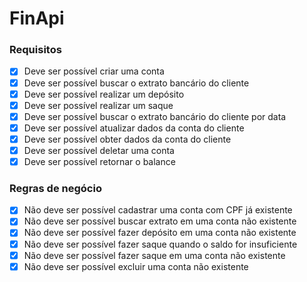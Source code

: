 # FinApi

### Requisitos
* [x] Deve ser possível criar uma conta
* [x] Deve ser possível buscar o extrato bancário do cliente
* [x] Deve ser possível realizar um depósito
* [x] Deve ser possível realizar um saque
* [x] Deve ser possível buscar o extrato bancário do cliente por data
* [x] Deve ser possível atualizar dados da conta do cliente
* [x] Deve ser possível obter dados da conta do cliente
* [x] Deve ser possível deletar uma conta
* [x] Deve ser possível retornar o balance

### Regras de negócio
* [x] Não deve ser possível cadastrar uma conta com CPF já existente
* [x] Não deve ser possível buscar extrato em uma conta não existente
* [x] Não deve ser possível fazer depósito em uma conta não existente
* [x] Não deve ser possível fazer saque quando o saldo for insuficiente
* [x] Não deve ser possível fazer saque em uma conta não existente
* [x] Não deve ser possível excluir uma conta não existente
